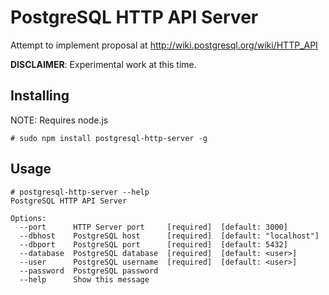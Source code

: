 # PostgreSQL HTTP API Server

Attempt to implement proposal at http://wiki.postgresql.org/wiki/HTTP_API

**DISCLAIMER**: Experimental work at this time.

## Installing

NOTE: Requires node.js

    # sudo npm install postgresql-http-server -g

## Usage

    # postgresql-http-server --help
    PostgreSQL HTTP API Server
    
    Options:
      --port      HTTP Server port     [required]  [default: 3000]
      --dbhost    PostgreSQL host      [required]  [default: "localhost"]
      --dbport    PostgreSQL port      [required]  [default: 5432]
      --database  PostgreSQL database  [required]  [default: <user>]
      --user      PostgreSQL username  [required]  [default: <user>]
      --password  PostgreSQL password
      --help      Show this message  